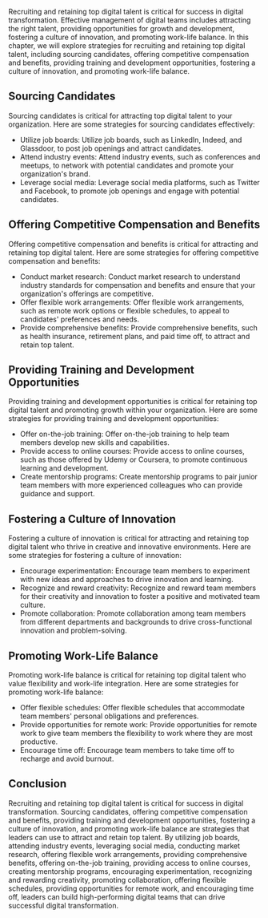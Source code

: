 
Recruiting and retaining top digital talent is critical for success in digital transformation. Effective management of digital teams includes attracting the right talent, providing opportunities for growth and development, fostering a culture of innovation, and promoting work-life balance. In this chapter, we will explore strategies for recruiting and retaining top digital talent, including sourcing candidates, offering competitive compensation and benefits, providing training and development opportunities, fostering a culture of innovation, and promoting work-life balance.

Sourcing Candidates
-------------------

Sourcing candidates is critical for attracting top digital talent to your organization. Here are some strategies for sourcing candidates effectively:

* Utilize job boards: Utilize job boards, such as LinkedIn, Indeed, and Glassdoor, to post job openings and attract candidates.
* Attend industry events: Attend industry events, such as conferences and meetups, to network with potential candidates and promote your organization's brand.
* Leverage social media: Leverage social media platforms, such as Twitter and Facebook, to promote job openings and engage with potential candidates.

Offering Competitive Compensation and Benefits
----------------------------------------------

Offering competitive compensation and benefits is critical for attracting and retaining top digital talent. Here are some strategies for offering competitive compensation and benefits:

* Conduct market research: Conduct market research to understand industry standards for compensation and benefits and ensure that your organization's offerings are competitive.
* Offer flexible work arrangements: Offer flexible work arrangements, such as remote work options or flexible schedules, to appeal to candidates' preferences and needs.
* Provide comprehensive benefits: Provide comprehensive benefits, such as health insurance, retirement plans, and paid time off, to attract and retain top talent.

Providing Training and Development Opportunities
------------------------------------------------

Providing training and development opportunities is critical for retaining top digital talent and promoting growth within your organization. Here are some strategies for providing training and development opportunities:

* Offer on-the-job training: Offer on-the-job training to help team members develop new skills and capabilities.
* Provide access to online courses: Provide access to online courses, such as those offered by Udemy or Coursera, to promote continuous learning and development.
* Create mentorship programs: Create mentorship programs to pair junior team members with more experienced colleagues who can provide guidance and support.

Fostering a Culture of Innovation
---------------------------------

Fostering a culture of innovation is critical for attracting and retaining top digital talent who thrive in creative and innovative environments. Here are some strategies for fostering a culture of innovation:

* Encourage experimentation: Encourage team members to experiment with new ideas and approaches to drive innovation and learning.
* Recognize and reward creativity: Recognize and reward team members for their creativity and innovation to foster a positive and motivated team culture.
* Promote collaboration: Promote collaboration among team members from different departments and backgrounds to drive cross-functional innovation and problem-solving.

Promoting Work-Life Balance
---------------------------

Promoting work-life balance is critical for retaining top digital talent who value flexibility and work-life integration. Here are some strategies for promoting work-life balance:

* Offer flexible schedules: Offer flexible schedules that accommodate team members' personal obligations and preferences.
* Provide opportunities for remote work: Provide opportunities for remote work to give team members the flexibility to work where they are most productive.
* Encourage time off: Encourage team members to take time off to recharge and avoid burnout.

Conclusion
----------

Recruiting and retaining top digital talent is critical for success in digital transformation. Sourcing candidates, offering competitive compensation and benefits, providing training and development opportunities, fostering a culture of innovation, and promoting work-life balance are strategies that leaders can use to attract and retain top talent. By utilizing job boards, attending industry events, leveraging social media, conducting market research, offering flexible work arrangements, providing comprehensive benefits, offering on-the-job training, providing access to online courses, creating mentorship programs, encouraging experimentation, recognizing and rewarding creativity, promoting collaboration, offering flexible schedules, providing opportunities for remote work, and encouraging time off, leaders can build high-performing digital teams that can drive successful digital transformation.
